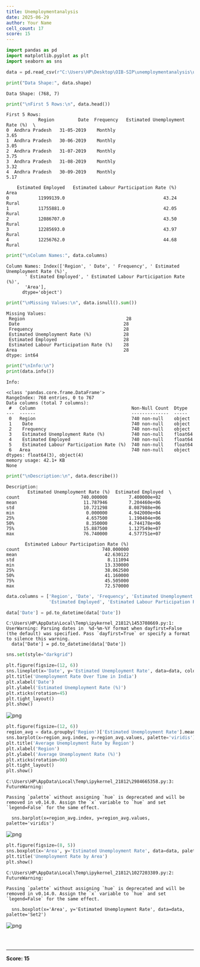 ```yaml
---
title: Unemploymentanalysis
date: 2025-06-29
author: Your Name
cell_count: 17
score: 15
---
```


```python
import pandas as pd
import matplotlib.pyplot as plt
import seaborn as sns
```


```python
data = pd.read_csv(r"C:\Users\HP\Desktop\OIB-SIP\unemploymentanalysis\unemployment\Unemployment in India.csv")

```


```python
print("Data Shape:", data.shape)
```

    Data Shape: (768, 7)
    


```python
print("\nFirst 5 Rows:\n", data.head())
```

    
    First 5 Rows:
                Region         Date  Frequency   Estimated Unemployment Rate (%)  \
    0  Andhra Pradesh   31-05-2019    Monthly                              3.65   
    1  Andhra Pradesh   30-06-2019    Monthly                              3.05   
    2  Andhra Pradesh   31-07-2019    Monthly                              3.75   
    3  Andhra Pradesh   31-08-2019    Monthly                              3.32   
    4  Andhra Pradesh   30-09-2019    Monthly                              5.17   
    
        Estimated Employed   Estimated Labour Participation Rate (%)   Area  
    0           11999139.0                                     43.24  Rural  
    1           11755881.0                                     42.05  Rural  
    2           12086707.0                                     43.50  Rural  
    3           12285693.0                                     43.97  Rural  
    4           12256762.0                                     44.68  Rural  
    


```python
print("\nColumn Names:", data.columns)
```

    
    Column Names: Index(['Region', ' Date', ' Frequency', ' Estimated Unemployment Rate (%)',
           ' Estimated Employed', ' Estimated Labour Participation Rate (%)',
           'Area'],
          dtype='object')
    


```python
print("\nMissing Values:\n", data.isnull().sum())
```

    
    Missing Values:
     Region                                      28
     Date                                       28
     Frequency                                  28
     Estimated Unemployment Rate (%)            28
     Estimated Employed                         28
     Estimated Labour Participation Rate (%)    28
    Area                                        28
    dtype: int64
    


```python
print("\nInfo:\n")
print(data.info())
```

    
    Info:
    
    <class 'pandas.core.frame.DataFrame'>
    RangeIndex: 768 entries, 0 to 767
    Data columns (total 7 columns):
     #   Column                                    Non-Null Count  Dtype  
    ---  ------                                    --------------  -----  
     0   Region                                    740 non-null    object 
     1    Date                                     740 non-null    object 
     2    Frequency                                740 non-null    object 
     3    Estimated Unemployment Rate (%)          740 non-null    float64
     4    Estimated Employed                       740 non-null    float64
     5    Estimated Labour Participation Rate (%)  740 non-null    float64
     6   Area                                      740 non-null    object 
    dtypes: float64(3), object(4)
    memory usage: 42.1+ KB
    None
    


```python
print("\nDescription:\n", data.describe())
```

    
    Description:
            Estimated Unemployment Rate (%)  Estimated Employed  \
    count                       740.000000        7.400000e+02   
    mean                         11.787946        7.204460e+06   
    std                          10.721298        8.087988e+06   
    min                           0.000000        4.942000e+04   
    25%                           4.657500        1.190404e+06   
    50%                           8.350000        4.744178e+06   
    75%                          15.887500        1.127549e+07   
    max                          76.740000        4.577751e+07   
    
           Estimated Labour Participation Rate (%)  
    count                               740.000000  
    mean                                 42.630122  
    std                                   8.111094  
    min                                  13.330000  
    25%                                  38.062500  
    50%                                  41.160000  
    75%                                  45.505000  
    max                                  72.570000  
    


```python
data.columns = ['Region', 'Date', 'Frequency', 'Estimated Unemployment Rate',
                'Estimated Employed', 'Estimated Labour Participation Rate', 'Area']

```


```python
data['Date'] = pd.to_datetime(data['Date'])
```

    C:\Users\HP\AppData\Local\Temp\ipykernel_21812\1453708669.py:1: UserWarning: Parsing dates in  %d-%m-%Y format when dayfirst=False (the default) was specified. Pass `dayfirst=True` or specify a format to silence this warning.
      data['Date'] = pd.to_datetime(data['Date'])
    


```python
sns.set(style="darkgrid")
```


```python
plt.figure(figsize=(12, 6))
sns.lineplot(x='Date', y='Estimated Unemployment Rate', data=data, color='blue')
plt.title('Unemployment Rate Over Time in India')
plt.xlabel('Date')
plt.ylabel('Estimated Unemployment Rate (%)')
plt.xticks(rotation=45)
plt.tight_layout()
plt.show()
```


    
![png](/pynotes/images/unemploymentanalysis_11_0.png)
    



```python
plt.figure(figsize=(12, 6))
region_avg = data.groupby('Region')['Estimated Unemployment Rate'].mean().sort_values(ascending=False)
sns.barplot(x=region_avg.index, y=region_avg.values, palette='viridis')
plt.title('Average Unemployment Rate by Region')
plt.xlabel('Region')
plt.ylabel('Average Unemployment Rate (%)')
plt.xticks(rotation=90)
plt.tight_layout()
plt.show()
```

    C:\Users\HP\AppData\Local\Temp\ipykernel_21812\2984665358.py:3: FutureWarning: 
    
    Passing `palette` without assigning `hue` is deprecated and will be removed in v0.14.0. Assign the `x` variable to `hue` and set `legend=False` for the same effect.
    
      sns.barplot(x=region_avg.index, y=region_avg.values, palette='viridis')
    


    
![png](/pynotes/images/unemploymentanalysis_12_1.png)
    



```python
plt.figure(figsize=(8, 5))
sns.boxplot(x='Area', y='Estimated Unemployment Rate', data=data, palette='Set2')
plt.title('Unemployment Rate by Area')
plt.show()
```

    C:\Users\HP\AppData\Local\Temp\ipykernel_21812\1027203389.py:2: FutureWarning: 
    
    Passing `palette` without assigning `hue` is deprecated and will be removed in v0.14.0. Assign the `x` variable to `hue` and set `legend=False` for the same effect.
    
      sns.boxplot(x='Area', y='Estimated Unemployment Rate', data=data, palette='Set2')
    


    
![png](/pynotes/images/unemploymentanalysis_13_1.png)
    



```python

```


```python

```


```python

```


---
**Score: 15**